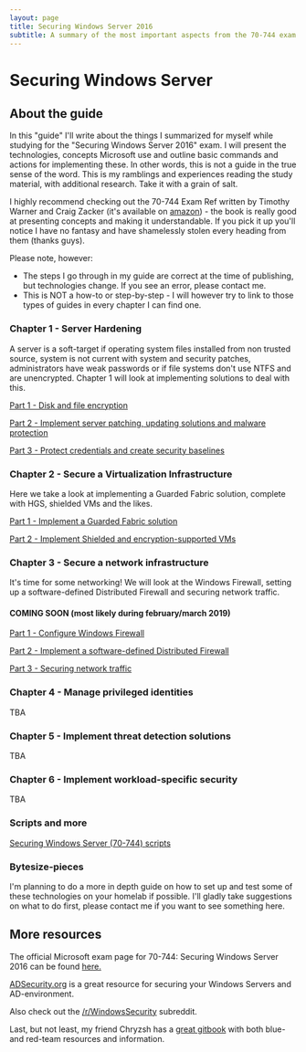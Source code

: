 ```yaml
---
layout: page
title: Securing Windows Server 2016
subtitle: A summary of the most important aspects from the 70-744 exam
---
```


# Securing Windows Server

## About the guide

In this "guide" I'll write about the things I summarized for myself while studying for the "Securing Windows Server 2016" exam. I will present the technologies, concepts Microsoft use and outline basic commands and actions for implementing these. In other words, this is not a guide in the true sense of the word. This is my ramblings and experiences reading the study material, with additional research. Take it with a grain of salt.

I highly recommend checking out the 70-744 Exam Ref written by Timothy Warner and Craig Zacker (it's available on [amazon](https://www.amazon.com/Exam-70-744-Securing-Windows-Server/dp/1509304266)) - the book is really good at presenting concepts and making it understandable. If you pick it up you'll notice I have no fantasy and have shamelessly stolen every heading from them (thanks guys). 

Please note, however:

* The steps I go through in my guide are correct at the time of publishing, but technologies change. If you see an error, please contact me.
* This is NOT a how-to or step-by-step - I will however try to link to those types of guides in every chapter I can find one.

### Chapter 1 - Server Hardening

A server is a soft-target if operating system files installed from non trusted source, system is not current with system and security patches, administrators have weak passwords or if file systems don't use NTFS and are unencrypted. Chapter 1 will look at implementing solutions to deal with this.

[Part 1 - Disk and file encryption](https://www.infernux.no/2018-10-22-securingwindowsserver11/)

[Part 2 - Implement server patching, updating solutions and malware protection](https://www.infernux.no/2018-10-28-securingwindowsserver12/)

[Part 3 - Protect credentials and create security baselines](https://www.infernux.no/2018-11-01-securingwindowsserver13/)

### Chapter 2 - Secure a Virtualization Infrastructure

Here we take a look at implementing a Guarded Fabric solution, complete with HGS, shielded VMs and the likes.

[Part 1 - Implement a Guarded Fabric solution](https://www.infernux.no/2018-11-12-securingwindowsserver21/)

[Part 2 - Implement Shielded and encryption-supported VMs](https://www.infernux.no/2019-01-09-securingwindowsserver22/)

### Chapter 3 - Secure a network infrastructure

It's time for some networking! We will look at the Windows Firewall, setting up a software-defined Distributed Firewall and securing network traffic.

#### COMING SOON (most likely during february/march 2019)

[Part 1 - Configure Windows Firewall](https://www.infernux.no/SecuringWindowsServer/)

[Part 2 - Implement a software-defined Distributed Firewall](https://www.infernux.no/SecuringWindowsServer/)

[Part 3 - Securing network traffic](https://www.infernux.no/SecuringWindowsServer/)

### Chapter 4 - Manage privileged identities

TBA

### Chapter 5 - Implement threat detection solutions

TBA

### Chapter 6 - Implement workload-specific security

TBA

### Scripts and more

[Securing Windows Server (70-744) scripts](https://www.infernux.no/2018-09-18-powershell/)

### Bytesize-pieces 

I'm planning to do a more in depth guide on how to set up and test some of these technologies on your homelab if possible. 
I'll gladly take suggestions on what to do first, please contact me if you want to see something here.

## More resources

The official Microsoft exam page for 70-744: Securing Windows Server 2016 can be found [here.](https://www.microsoft.com/en-us/learning/exam-70-744.aspx)

[ADSecurity.org](https://adsecurity.org/) is a great resource for securing your Windows Servers and AD-environment.

Also check out the [/r/WindowsSecurity](https://www.reddit.com/r/WindowsSecurity) subreddit.

Last, but not least, my friend Chryzsh has a [great gitbook](https://hunter2.gitbook.io/darthsidious/) with both blue- and red-team resources and information.